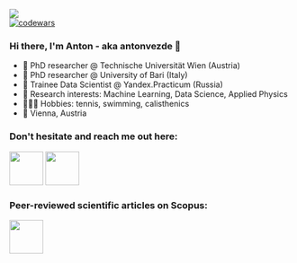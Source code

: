 ![](https://komarev.com/ghpvc/?username=antonvezde&color=blueviolet)  
[![codewars](https://www.codewars.com/users/antonvezde/badges/small)](https://www.codewars.com/users/antonvezde)
### Hi there, I'm Anton - aka antonvezde 👋                                       




- 🔭 PhD researcher @ Technische Universität Wien (Austria)
- 🔭 PhD researcher @ University of Bari (Italy)
- 👾 Trainee Data Scientist @ Yandex.Practicum (Russia)
- 🌱 Research interests: Machine Learning, Data Science, Applied Physics 
- 🏄🏼‍♂️ Hobbies: tennis, swimming, calisthenics
- 📍 Vienna, Austria
### Don't hesitate and reach me out here:

[<img src="https://user-images.githubusercontent.com/45709486/170781598-994c53d7-145b-45ab-b432-98909ebd8c8b.svg" width="60" height="60">](https://www.linkedin.com/in/antonsukhinets/)  [<img src="https://user-images.githubusercontent.com/45709486/170782849-7b9919fa-7416-465d-abf5-4ae2ea6e6866.jpeg" width="60" height="60">](https://t.me/antonvezde)


### Peer-reviewed scientific articles on Scopus:
[<img src="https://user-images.githubusercontent.com/45709486/170785099-e48da410-05e0-4e92-8b5e-fb6e7d97c076.png" width="60" height="60">](https://www.scopus.com/authid/detail.uri?authorId=57193614378)
